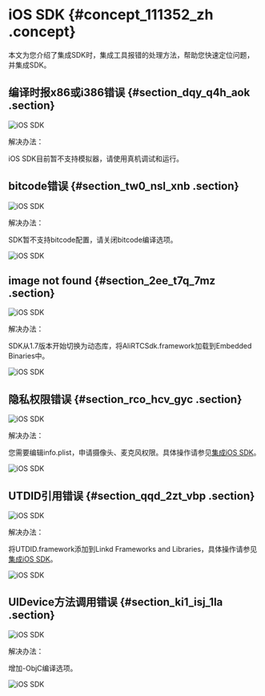 # iOS SDK {#concept_111352_zh .concept}

本文为您介绍了集成SDK时，集成工具报错的处理方法，帮助您快速定位问题，并集成SDK。

## 编译时报x86或i386错误 {#section_dqy_q4h_aok .section}

![iOS SDK](http://static-aliyun-doc.oss-cn-hangzhou.aliyuncs.com/assets/img/170952/156698610749500_zh-CN.png)

解决办法：

iOS SDK目前暂不支持模拟器，请使用真机调试和运行。

## bitcode错误 {#section_tw0_nsl_xnb .section}

![iOS SDK](http://static-aliyun-doc.oss-cn-hangzhou.aliyuncs.com/assets/img/170952/156698610749501_zh-CN.png)

解决办法：

SDK暂不支持bitcode配置，请关闭bitcode编译选项。

![iOS SDK](http://static-aliyun-doc.oss-cn-hangzhou.aliyuncs.com/assets/img/170952/156698610849502_zh-CN.png)

## image not found {#section_2ee_t7q_7mz .section}

![iOS SDK](http://static-aliyun-doc.oss-cn-hangzhou.aliyuncs.com/assets/img/170952/156698610849503_zh-CN.png)

解决办法：

SDK从1.7版本开始切换为动态库，将AliRTCSdk.framework加载到Embedded Binaries中。

![iOS SDK](http://static-aliyun-doc.oss-cn-hangzhou.aliyuncs.com/assets/img/170952/156698610849504_zh-CN.png)

## 隐私权限错误 {#section_rco_hcv_gyc .section}

![iOS SDK](http://static-aliyun-doc.oss-cn-hangzhou.aliyuncs.com/assets/img/170952/156698610849506_zh-CN.png)

解决办法：

您需要编辑info.plist，申请摄像头、麦克风权限。具体操作请参见[集成iOS SDK](../../../../cn.zh-CN/快速入门/集成客户端SDK/iOS.md#)。

![iOS SDK](http://static-aliyun-doc.oss-cn-hangzhou.aliyuncs.com/assets/img/170952/156698610849507_zh-CN.png)

## UTDID引用错误 {#section_qqd_2zt_vbp .section}

![iOS SDK](http://static-aliyun-doc.oss-cn-hangzhou.aliyuncs.com/assets/img/170952/156698610849508_zh-CN.png)

解决办法：

将UTDID.framework添加到Linkd Frameworks and Libraries，具体操作请参见[集成iOS SDK](../../../../cn.zh-CN/快速入门/集成客户端SDK/iOS.md#)。

![iOS SDK](http://static-aliyun-doc.oss-cn-hangzhou.aliyuncs.com/assets/img/170952/156698610849509_zh-CN.png)

## UIDevice方法调用错误 {#section_ki1_isj_1la .section}

![iOS SDK](http://static-aliyun-doc.oss-cn-hangzhou.aliyuncs.com/assets/img/170952/156698610849510_zh-CN.png)

解决办法：

增加-ObjC编译选项。

![iOS SDK](http://static-aliyun-doc.oss-cn-hangzhou.aliyuncs.com/assets/img/170952/156698610949511_zh-CN.png)

